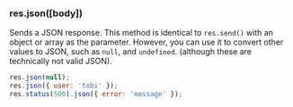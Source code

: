 <h3 id='res.json'>res.json([body])</h3>

Sends a JSON response. This method is identical to `res.send()` with an object or array as the parameter.
However, you can use it to convert other values to JSON, such as `null`, and `undefined`.
(although these are technically not valid JSON).

~~~js
res.json(null);
res.json({ user: 'tobi' });
res.status(500).json({ error: 'message' });
~~~
